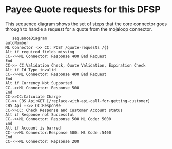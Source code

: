 # Payee Quote requests for this DFSP
This sequence diagram shows the set of steps that the core connector goes through to handle a request for a quote from the mojaloop connector.

```mermaid
   sequenceDiagram
autoNumber
ML Connector ->> CC: POST /quote-requests /{}
Alt if required fields missing
CC-->>ML Connector: Response 400 Bad Request
End
CC->> CC:Validation Check, Quote Validation, Expiration Check
Alt if Id Type invalid
CC-->>ML Connector: Response 400 Bad Request
End
Alt if Currency Not Supported
CC-->>ML Connector: Response 500
End
CC->>CC:Calculate Charge
CC->> CBS Api:GET [/replace-with-api-call-for-getting-customer] 
CBS Api -->> CC:Response
CC->>CC: Check Response and Customer Account status 
Alt if Response not Successful
CC-->>ML Connector: Response 500 ML Code: 5000
End
Alt if Account is barred
CC-->>ML Connector:Response 500: Ml Code :5400
End
CC-->>ML Connector: Repsonse 200
```
